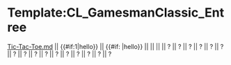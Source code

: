 Template:CL\_GamesmanClassic\_Entree
====================================

[Tic-Tac-Toe.md](Tic-Tac-Toe.md "wikilink") || {{\#if:1|hello}} || {{\#if: |hello}} || || || || ? || ? || ? || ? || ? || ? || ? || ? || ? || ? || ? || ? || ? || ? || ? || ?
